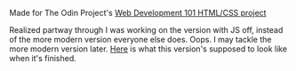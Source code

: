 Made for The Odin Project's [Web Development 101 HTML/CSS project](https://www.theodinproject.com/courses/web-development-101/lessons/html-css?ref=lnav)

Realized partway through I was working on the version with JS off, instead of the more modern version everyone else does. Oops. I may tackle the more modern version later. [Here](https://github.com/morrisa-n/Odin-Project/blob/master/Projects/google_homepage/google-with-JS-off.jpg) is what this version's supposed to look like when it's finished.
